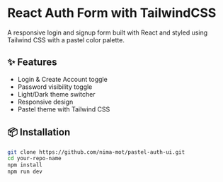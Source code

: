 # React Auth Form with TailwindCSS

A responsive login and signup form built with React and styled using Tailwind CSS with a pastel color palette.

## ✨ Features
- Login & Create Account toggle
- Password visibility toggle
- Light/Dark theme switcher
- Responsive design
- Pastel theme with Tailwind CSS

## 📦 Installation

```bash
git clone https://github.com/nima-mot/pastel-auth-ui.git
cd your-repo-name
npm install
npm run dev
